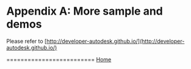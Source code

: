 # Appendix A: More sample and demos

Please refer to [http://developer-autodesk.github.io/](http://developer-autodesk.github.io/)


=========================
[Home](README.md)